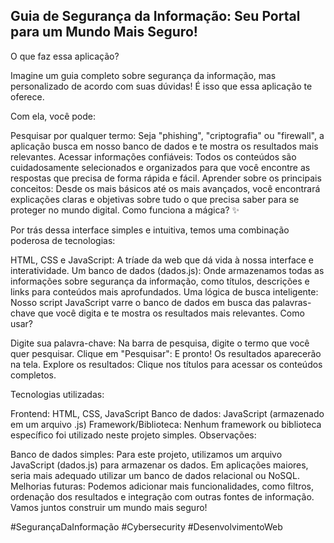 ## Guia de Segurança da Informação: Seu Portal para um Mundo Mais Seguro! ️
O que faz essa aplicação?

Imagine um guia completo sobre segurança da informação, mas personalizado de acordo com suas dúvidas! É isso que essa aplicação te oferece.

Com ela, você pode:

Pesquisar por qualquer termo: Seja "phishing", "criptografia" ou "firewall", a aplicação busca em nosso banco de dados e te mostra os resultados mais relevantes.
Acessar informações confiáveis: Todos os conteúdos são cuidadosamente selecionados e organizados para que você encontre as respostas que precisa de forma rápida e fácil.
Aprender sobre os principais conceitos: Desde os mais básicos até os mais avançados, você encontrará explicações claras e objetivas sobre tudo o que precisa saber para se proteger no mundo digital.
Como funciona a mágica? ✨

Por trás dessa interface simples e intuitiva, temos uma combinação poderosa de tecnologias:

HTML, CSS e JavaScript: A tríade da web que dá vida à nossa interface e interatividade.
Um banco de dados (dados.js): Onde armazenamos todas as informações sobre segurança da informação, como títulos, descrições e links para conteúdos mais aprofundados.
Uma lógica de busca inteligente: Nosso script JavaScript varre o banco de dados em busca das palavras-chave que você digita e te mostra os resultados mais relevantes.
Como usar?

Digite sua palavra-chave: Na barra de pesquisa, digite o termo que você quer pesquisar.
Clique em "Pesquisar": E pronto! Os resultados aparecerão na tela.
Explore os resultados: Clique nos títulos para acessar os conteúdos completos.


Tecnologias utilizadas:

Frontend: HTML, CSS, JavaScript
Banco de dados: JavaScript (armazenado em um arquivo .js)
Framework/Biblioteca: Nenhum framework ou biblioteca específico foi utilizado neste projeto simples.
Observações:

Banco de dados simples: Para este projeto, utilizamos um arquivo JavaScript (dados.js) para armazenar os dados. Em aplicações maiores, seria mais adequado utilizar um banco de dados relacional ou NoSQL.
Melhorias futuras: Podemos adicionar mais funcionalidades, como filtros, ordenação dos resultados e integração com outras fontes de informação.
Vamos juntos construir um mundo mais seguro!

#SegurançaDaInformação #Cybersecurity #DesenvolvimentoWeb
